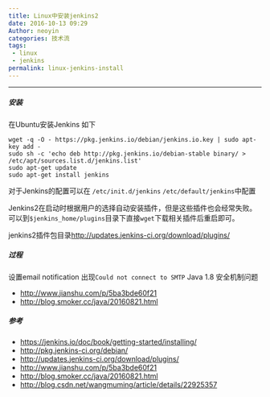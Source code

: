 ```yaml
---
title: Linux中安装jenkins2
date: 2016-10-13 09:29
Author: neoyin
categories: 技术流
tags:
 - linux
 - jenkins
permalink: linux-jenkins-install
---
```


---

##### 安装

在Ubuntu安装Jenkins 如下
```
wget -q -O - https://pkg.jenkins.io/debian/jenkins.io.key | sudo apt-key add -
sudo sh -c 'echo deb http://pkg.jenkins.io/debian-stable binary/ > /etc/apt/sources.list.d/jenkins.list'
sudo apt-get update
sudo apt-get install jenkins
```
对于Jenkins的配置可以在 `/etc/init.d/jenkins`  `/etc/default/jenkins`中配置 

Jenkins2在启动时根据用户的选择自动安装插件，但是这些插件也会经常失败。
可以到`$jenkins_home/plugins`目录下直接`wget`下载相关插件后重启即可。 

jenkins2插件包目录<http://updates.jenkins-ci.org/download/plugins/>

##### 过程
设置email notification 出现`Could not connect to SMTP`
Java 1.8 安全机制问题
- <http://www.jianshu.com/p/5ba3bde60f21>
- <http://blog.smoker.cc/java/20160821.html>

##### 参考
- <https://jenkins.io/doc/book/getting-started/installing/>
- <http://pkg.jenkins-ci.org/debian/>
- <http://updates.jenkins-ci.org/download/plugins/>
- <http://www.jianshu.com/p/5ba3bde60f21>
- <http://blog.smoker.cc/java/20160821.html>
- <http://blog.csdn.net/wangmuming/article/details/22925357>